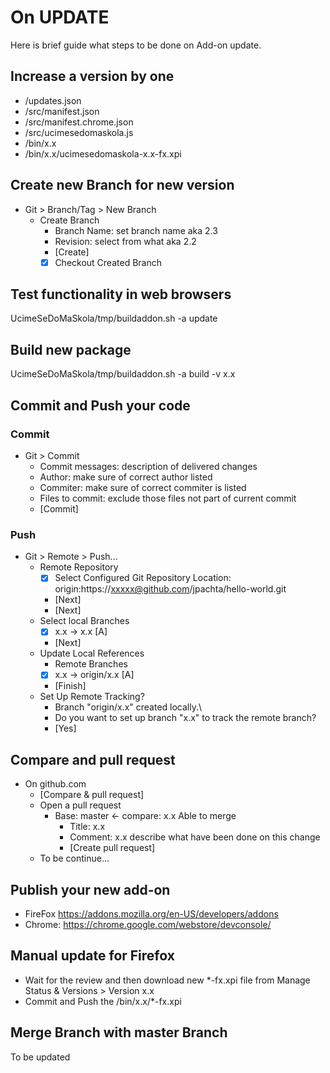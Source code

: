# On UPDATE

Here is brief guide what steps to be done on Add-on update.

## Increase a version by one
* /updates.json
* /src/manifest.json
* /src/manifest.chrome.json
* /src/ucimesedomaskola.js
* /bin/x.x
* /bin/x.x/ucimesedomaskola-x.x-fx.xpi

## Create new Branch for new version
* Git > Branch/Tag > New Branch
  * Create Branch
    * Branch Name: set branch name aka 2.3
    * Revision: select from what aka 2.2
    * [Create]
    * [x] Checkout Created Branch

## Test functionality in web browsers
UcimeSeDoMaSkola/tmp/buildaddon.sh -a update

## Build new package
UcimeSeDoMaSkola/tmp/buildaddon.sh -a build -v x.x

## Commit and Push your code
### Commit
* Git > Commit
  * Commit messages: description of delivered changes
  * Author: make sure of correct author listed
  * Commiter: make sure of correct commiter is listed
  * Files to commit: exclude those files not part of current commit
  * [Commit]

### Push
* Git > Remote > Push...
  * Remote Repository
    * [x] Select Configured Git Repository Location: origin:https://xxxxx@github.com/jpachta/hello-world.git
    * [Next]
    * [Next]
  * Select local Branches
    * [x] x.x -> x.x [A]
    * [Next]
  * Update Local References
    * Remote Branches
    * [x] x.x -> origin/x.x [A]
    * [Finish]
  * Set Up Remote Tracking?
    * Branch "origin/x.x" created locally.\\
    * Do you want to set up branch "x.x" to track the remote branch?
    * [Yes]

## Compare and pull request
* On github.com
  * [Compare & pull request]
  * Open a pull request
    * Base: master <- compare: x.x Able to merge
      * Title: x.x
      * Comment: x.x describe what have been done on this change
      * [Create pull request]
  * To be continue...



## Publish your new add-on
* FireFox https://addons.mozilla.org/en-US/developers/addons
* Chrome: https://chrome.google.com/webstore/devconsole/

## Manual update for Firefox
* Wait for the review and then download new *-fx.xpi file from Manage Status & Versions > Version x.x
* Commit and Push the /bin/x.x/*-fx.xpi

## Merge Branch with master Branch
To be updated